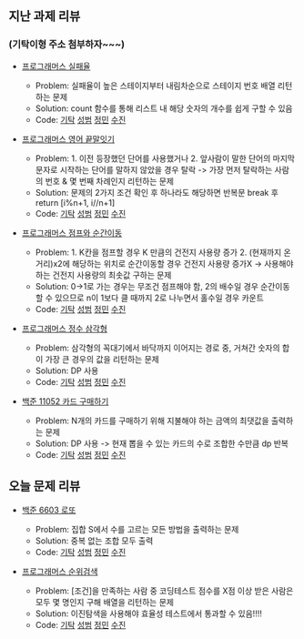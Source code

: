 ## 지난 과제 리뷰
### (기탁이형 주소 첨부하자~~~)
- [프로그래머스 실패율](https://programmers.co.kr/learn/courses/30/lessons/42889)
  - Problem: 실패율이 높은 스테이지부터 내림차순으로 스테이지 번호 배열 리턴하는 문제 
  - Solution: count 함수를 통해 리스트 내 해당 숫자의 개수를 쉽게 구할 수 있음      
  - Code: [기탁]() [성범](https://github.com/KvngSungBum/CodingTest/blob/master/src/programmers/FailRatio.java) [정민](https://github.com/ZenithOfApex/xonmin/blob/master/pythonProject/Programmers/KAKAO/FailProbabilty.py) [수진](https://github.com/ZenithOfApex/suzan/blob/master/Programmers/%5B%EC%BD%94%ED%85%8C%EC%97%B0%EC%8A%B5%5D%EC%8B%A4%ED%8C%A8%EC%9C%A8.py)

- [프로그래머스 영어 끝말잇기](https://programmers.co.kr/learn/courses/30/lessons/12981)
  - Problem: 1. 이전 등장했던 단어를 사용했거나 2. 앞사람이 말한 단어의 마지막 문자로 시작하는 단어를 말하지 않았을 경우 탈락 -> 가장 먼저 탈락하는 사람의 번호 & 몇 번째 차례인지 리턴하는 문제
  - Solution: 문제의 2가지 조건 확인 후 하나라도 해당하면 반복문 break 후 return [i%n+1, i//n+1]       
  - Code: [기탁]() [성범](https://github.com/KvngSungBum/CodingTest/blob/master/src/programmers/EndToEnd.java) [정민](https://github.com/ZenithOfApex/xonmin/blob/master/pythonProject/Programmers/SWCoding/englishEndToEnd.py) [수진](https://github.com/ZenithOfApex/suzan/blob/master/Programmers/%5B%EC%BD%94%ED%85%8C%EC%97%B0%EC%8A%B5%5D%EC%98%81%EC%96%B4%EB%81%9D%EB%A7%90%EC%9E%87%EA%B8%B0.py)

- [프로그래머스 점프와 순간이동](https://programmers.co.kr/learn/courses/30/lessons/12980)
  - Problem: 1. K칸을 점프할 경우 K 만큼의 건전지 사용량 증가 2. (현재까지 온 거리)x2에 해당하는 위치로 순간이동할 경우 건전지 사용량 증가X -> 사용해야 하는 건전지 사용량의 최솟값 구하는 문제
  - Solution: 0->1로 가는 경우는 무조건 점프해야 함, 2의 배수일 경우 순간이동할 수 있으므로 n이 1보다 클 때까지 2로 나누면서 홀수일 경우 카운트         
  - Code: [기탁]() [성범](https://github.com/KvngSungBum/CodingTest/blob/master/src/programmers/JumpJump.java) [정민](https://github.com/ZenithOfApex/xonmin/blob/master/pythonProject/Programmers/SWCoding/jumpAndTellPo.py) [수진](https://github.com/ZenithOfApex/suzan/blob/master/Programmers/%5B%EC%BD%94%ED%85%8C%EC%97%B0%EC%8A%B5%5D%EC%A0%90%ED%94%84%EC%99%80%EC%88%9C%EA%B0%84%EC%9D%B4%EB%8F%99.py)

- [프로그래머스 정수 삼각형](https://programmers.co.kr/learn/courses/30/lessons/43105)
  - Problem: 삼각형의 꼭대기에서 바닥까지 이어지는 경로 중, 거쳐간 숫자의 합이 가장 큰 경우의 값을 리턴하는 문제
  - Solution: DP 사용          
  - Code: [기탁]() [성범](https://github.com/KvngSungBum/CodingTest/blob/master/src/programmers/IntegerTriangle.java) [정민](https://github.com/ZenithOfApex/xonmin/blob/master/pythonProject/Programmers/IntegerTriangle.py) [수진](https://github.com/ZenithOfApex/suzan/blob/master/Programmers/%5BDP%5D%EC%A0%95%EC%88%98%EC%82%BC%EA%B0%81%ED%98%95.py)

- [백준 11052 카드 구매하기](https://www.acmicpc.net/problem/11052)
  - Problem: N개의 카드를 구매하기 위해 지불해야 하는 금액의 최댓값을 출력하는 문제
  - Solution: DP 사용 -> 현재 뽑을 수 있는 카드의 수로 조합한 수만큼 dp 반복       
  - Code: [기탁]() [성범](https://github.com/KvngSungBum/CodingTest/blob/master/src/BaekJoon2/BuyingCards_11052.java) [정민](https://github.com/ZenithOfApex/xonmin/blob/master/pythonProject/DP/buyCard.py) [수진](https://github.com/ZenithOfApex/suzan/blob/master/BOJ/%5BDP%5D11052.py)

## 오늘 문제 리뷰

- [백준 6603 로또](https://www.acmicpc.net/problem/6603)
  - Problem: 집합 S에서 수를 고르는 모든 방법을 출력하는 문제 
  - Solution: 중복 없는 조합 모두 출력          
  - Code: [기탁]() [성범](https://github.com/KvngSungBum/CodingTest/blob/master/src/BaekJoon2/Lotto_6603.java) [정민](https://github.com/ZenithOfApex/xonmin/blob/master/pythonProject/collegeBaseClass/lottoo.py) [수진](https://github.com/ZenithOfApex/suzan/blob/master/BOJ/%5BMath%5D6603.py)
  
- [프로그래머스 순위검색](https://www.acmicpc.net/problem/72412)
  - Problem: [조건]을 만족하는 사람 중 코딩테스트 점수를 X점 이상 받은 사람은 모두 몇 명인지 구해 배열을 리턴하는 문제
  - Solution: 이진탐색을 사용해야 효율성 테스트에서 통과할 수 있음!!!!        
  - Code: [기탁]() [성범](https://github.com/KvngSungBum/CodingTest/blob/master/src/programmers/RankSearch.java) [정민](https://github.com/ZenithOfApex/xonmin/blob/master/pythonProject/Programmers/KAKAO/searchRanking.py) [수진]()
